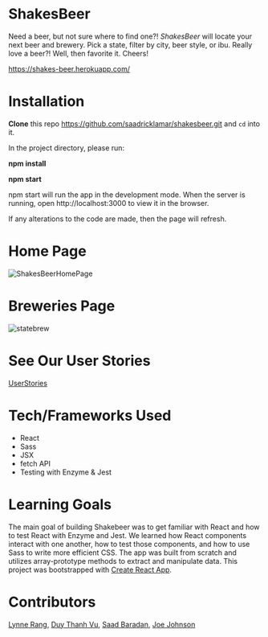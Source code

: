 # ShakesBeer

Need a beer, but not sure where to find one?! *ShakesBeer* will locate your next beer and brewery. Pick a state, filter by city, beer style, or ibu. Really love a beer?! Well, then favorite it. Cheers! 

https://shakes-beer.herokuapp.com/

# Installation

**Clone** this repo https://github.com/saadricklamar/shakesbeer.git and `cd` into it.

In the project directory, please run:

**npm install**

**npm start**

npm start will run the app in the development mode. When the server is running, open http://localhost:3000 to view it in the browser.

If any alterations to the code are made, then the page will refresh.

# Home Page

![ShakesBeerHomePage](https://user-images.githubusercontent.com/42000931/55891725-4a274e00-5b72-11e9-9e27-3b2a4b1e8a35.png)

# Breweries Page

![statebrew](https://user-images.githubusercontent.com/42000931/55915609-27fbf300-5ba7-11e9-8e43-58f6eaec16e8.png)

# See Our User Stories

[UserStories](https://gist.github.com/saadricklamar/053a4565c323b407f0c72db0861e726a)

# Tech/Frameworks Used

* React
* Sass
* JSX
* fetch API
* Testing with Enzyme & Jest

# Learning Goals

The main goal of building Shakebeer was to get familiar with React and how to test React with Enzyme and Jest. We learned how React components interact with one another, how to test those components, and how to use Sass to write more efficient CSS. The app was built from scratch and utilizes array-prototype methods to extract and manipulate data. This project was bootstrapped with [Create React App](https://github.com/facebook/create-react-app).

# Contributors
[Lynne Rang](https://github.com/lynnerang),
[Duy Thanh Vu](https://github.com/Rosebud303),
[Saad Baradan](https://github.com/saadricklamar),
[Joe Johnson](https://github.com/joejohnson3985)
